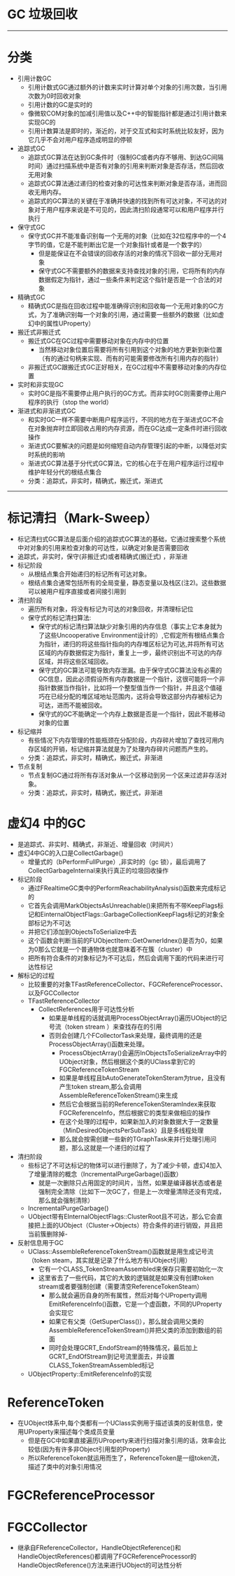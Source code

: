 # GC 垃圾回收
---
# 分类
- 引用计数GC
  - 引用计数式GC通过额外的计数来实时计算对单个对象的引用次数，当引用次数为0时回收对象
  - 引用计数的GC是实时的
  - 像微软COM对象的加减引用值以及C++中的智能指针都是通过引用计数来实现GC的
  - 引用计数算法是即时的，渐近的，对于交互式和实时系统比较友好，因为它几乎不会对用户程序造成明显的停顿
- 追踪式GC
  - 追踪式GC算法在达到GC条件时（强制GC或者内存不够用、到达GC间隔时间）通过扫描系统中是否有对象的引用来判断对象是否存活，然后回收无用对象
  - 追踪式GC算法通过递归的检查对象的可达性来判断对象是否存活，进而回收无用内存。
  - 追踪式的GC算法的关键在于准确并快速的找到所有可达对象，不可达的对象对于用户程序来说是不可见的，因此清扫阶段通常可以和用户程序并行执行
- 保守式GC
  - 保守式GC并不能准备识别每一个无用的对象（比如在32位程序中的一个4字节的值，它是不能判断出它是一个对象指针或者是一个数字的）
    - 但是能保证在不会错误的回收存活的对象的情况下回收一部分无用对象
    - 保守式GC不需要额外的数据来支持查找对象的引用，它将所有的内存数据假定为指针，通过一些条件来判定这个指针是否是一个合法的对象
- 精确式GC
  - 精确式GC是指在回收过程中能准确得识别和回收每一个无用对象的GC方式，为了准确识别每一个对象的引用，通过需要一些额外的数据（比如虚幻中的属性UProperty）
- 搬迁式非搬迁式
  - 搬迁式GC在GC过程中需要移动对象在内存中的位置
    - 当然移动对象位置后需要将所有引用到这个对象的地方更新到新位置（有的通过句柄来实现、而有的可能需要修改所有引用内存的指针）
  - 非搬迁式GC跟搬迁式GC正好相关，在GC过程中不需要移动对象的内存位置
- 实时和非实现GC
  - 实时GC是指不需要停止用户执行的GC方式。而非实时GC则需要停止用户程序的执行（stop the world）
- 渐进式和非渐进式GC
  - 和实时GC一样不需要中断用户程序运行，不同的地方在于渐进式GC不会在对象抛弃时立即回收占用的内存资源，而在GC达成一定条件时进行回收操作
  - 渐进式GC要解决的问题是如何缩短自动内存管理引起的中断，以降低对实时系统的影响
  - 渐进式GC算法基于分代式GC算法，它的核心在于在用户程序运行过程中维护年轻分代的根结点集合
  - 分类：追踪式，非实时，精确式，搬迁式，渐进式
---
# 标记清扫（Mark-Sweep）
- 标记清扫式GC算法是后面介绍的追踪式GC算法的基础，它通过搜索整个系统中对对象的引用来检查对象的可达性，以确定对象是否需要回收
- 追踪式，非实时，保守(非搬迁式)或者精确式(搬迁式) ，非渐进
- 标记阶段
  - 从根结点集合开始递归的标记所有可达对象。
  - 根结点集合通常包括所有的全局变量，静态变量以及栈区(注2)。这些数据可以被用户程序直接或者间接引用到
- 清扫阶段
  - 遍历所有对象，将没有标记为可达的对象回收，并清理标记位
  - 保守式的标记清扫算法:
    - 保守式的标记清扫算法缺少对象引用的内存信息（事实上它本身就为了这些Uncooperative Environment设计的）,它假定所有根结点集合为指针，递归的将这些指针指向的内存堆区标记为可达,并将所有可达区域的内存数据假定为指针，重复上一步，最终识别出不可达的内存区域，并将这些区域回收。
    - 保守式的GC算法可能导致内存泄漏。由于保守式GC算法没有必需的GC信息，因此必须假设所有内存数据是一个指针，这很可能将一个非指针数据当作指针，比如将一个整型值当作一个指针，并且这个值碰巧在已经分配的堆区域地址范围内，这将会导致这部分内存被标记为可达，进而不能被回收。
    - 保守式的GC不能确定一个内存上数据是否是一个指针，因此不能移动对象的位置
- 标记缩并
  - 有些情况下内存管理的性能瓶颈在分配阶段，内存碎片增加了查找可用内存区域的开销，标记缩并算法就是为了处理内存碎片问题而产生的。
  - 分类：追踪式，非实时，精确式，搬迁式，非渐进
- 节点复制
  - 节点复制GC通过将所有存活对象从一个区移动到另一个区来过滤非存活对象。
  - 分类：追踪式，非实时，精确式，搬迁式，非渐进


# 虚幻4 中的GC
- 是追踪式、非实时、精确式，非渐近、增量回收（时间片）
- 虚幻4中GC的入口是CollectGarbage()
  - 增量式的（bPerformFullPurge）,非实时的（gc 锁），最后调用了CollectGarbageInternal来执行真正的垃圾回收操作
- 标记阶段
  - 通过FRealtimeGC类中的PerformReachabilityAnalysis()函数来完成标记的
  - 它首先会调用MarkObjectsAsUnreachable()来把所有不带KeepFlags标记和EinternalObjectFlags::GarbageCollectionKeepFlags标记的对象全部标记为不可达
  - 并把它们添加到ObjectsToSerialize中去
  - 这个函数会判断当前的FUObjectItem::GetOwnerIdnex()是否为0，如果为0那么它就是一个普通物体也就意味着不在簇（cluster）中
  - 把所有符合条件的对象标记为不可达后，然后会调用下面的代码来进行可达性标记
- 解标记的过程
  - 比较重要的对象TFastReferenceCollector、FGCReferenceProcessor、以及FGCCollector
  - TFastReferenceCollector
    - CollectReferences用于可达性分析
      - 如果是单线程的话就调用ProcessObjectArray()遍历UObject的记号流（token stream ）来查找存在的引用
      - 否则会创建几个FCollectorTask来处理，最终调用的还是ProcessObjectArray()函数来处理。
        - ProcessObjectArray()会遍历InObjectsToSerializeArray中的UObject对象，然后根据这个类的UClass拿到它的FGCReferenceTokenStream
        - 如果是单线程且bAutoGenerateTokenSteram为true，且没有产生token stream,那么会调用AssembleReferenceTokenStream()来生成
        - 然后它会根据当前的ReferenceTokenSteramIndex来获取FGCReferenceInfo，然后根据它的类型来做相应的操作
        - 在这个处理的过程中，如果新加入的对象数据大于一定数量（MinDesiredObjectsPerSubTask）且是多线程处理
        - 那么就会按需创建一些新的TGraphTask<FCollectorTask>来并行处理引用问题，那么这就是一个递归的过程了
- 清扫阶段
  - 些标记了不可达标记的物体可以进行删除了，为了减少卡顿，虚幻4加入了增量清除的概念（IncrementalPurgeGarbage()函数）
    - 就是一次删除只占用固定的时间片，当然，如果是编译器状态或者是强制完全清除（比如下一次GC了，但是上一次增量清除还没有完成，那么就会强制清除）
  - IncrementalPurgeGarbage()
  - UObject带有EInternalObjectFlags::ClusterRoot且不可达，那么它会直接把上面的UObject（Cluster->Objects）符合条件的进行销毁，并且把当前簇删除掉-
- 反射信息用于GC
  - UClass::AssembleReferenceTokenStream()函数就是用生成记号流（token steam，其实就是记录了什么地方有UObject引用）
    - 它有一个CLASS_TokenStreamAssembled来保存只需要初始化一次     
    - 这里省去了一些代码，其它的大致的逻辑就是如果没有创建token stream或者要强制创建（需要清空ReferenceTokenSteam）
      - 那么就会遍历自身的所有属性，然后对每个UProperty调用EmitReferenceInfo()函数，它是一个虚函数，不同的UProperty会实现它
      - 如果它有父类（GetSuperClass()），那么就会调用父类的AssembleReferenceTokenStream()并把父类的添加到数组的前面
      - 同时会处理GCRT_EndofStream的特殊情况，最后加上GCRT_EndOfStream到记号流里面去，并设置CLASS_TokenStreamAssembled标记   
  - UObjectProperty::EmitReferenceInfo的实现

# ReferenceToken
- 在UObject体系中,每个类都有一个UClass实例用于描述该类的反射信息，使用UProperty来描述每个类成员变量
  - 但是在GC中如果直接遍历UProperty来进行扫描对象引用的话，效率会比较低(因为有许多非Object引用型的Property)
  - 所以ReferenceToken就运用而生了，ReferenceToken是一组token流，描述了类中的对象引用情况

# FGCReferenceProcessor
# FGCCollector
- 继承自FReferenceCollector，HandleObjectReference()和HandleObjectReferences()都调用了FGCReferenceProcessor的HandleObjectReference()方法来进行UObject的可达性分析
